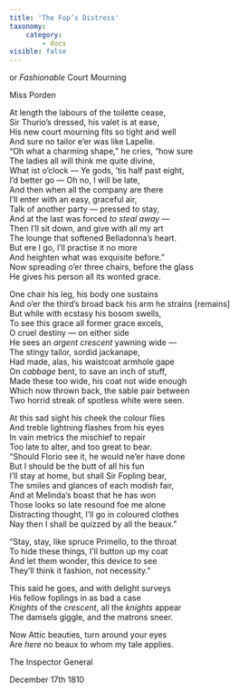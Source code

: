 ```yaml
---
title: 'The Fop’s Distress'
taxonomy:
    category:
        - docs
visible: false
---
```


<span class="title">or *Fashionable* Court Mourning </span>

<div class="author">Miss Porden</div> 
  
At length the labours of the toilette cease,  
Sir Thurio’s dressed, his valet is at ease,  
His new court mourning fits so tight and well  
And sure no tailor e’er was like Lapelle.  
 “Oh what a charming shape,” he cries, “how sure  
The ladies all will think me quite divine,  
What ist o’clock — Ye gods, ’tis half past eight,  
I’d better go — Oh no, I will be late,  
And then when all the company are there  
I’ll enter with an easy, graceful air,  
Talk of another party — pressed to stay,  
And at the last was forced *to steal away* —  
Then I’ll sit down, and give with all my art  
The lounge that softened Belladonna’s heart.  
But ere I go, I’ll practise it no more  
And heighten what was exquisite before.”  
 Now spreading o’er three chairs, before the glass  
He gives his person all its wonted grace.  
  
One chair his leg, his body one sustains  
And o’er the third’s broad back his arm he strains [remains]  
But while with ecstasy his bosom swells,  
To see this grace all former grace excels,  
O cruel destiny — on either side  
He sees an *argent crescent* yawning wide —  
The stingy tailor, sordid jackanape,  
Had made, alas, his waistcoat armhole gape  
On *cabbage* bent, to save an inch of stuff,  
Made these too wide, his coat not wide enough  
Which now thrown back, the sable pair between  
Two horrid streak of spotless white were seen.  
  
At this sad sight his cheek the colour flies  
And treble lightning flashes from his eyes  
In vain metrics the mischief to repair  
Too late to alter, and too great to bear.  
“Should Florio see it, he would ne’er have done  
But I should be the butt of all his fun  
I’ll stay at home, but shall Sir Fopling bear,  
The smiles and glances of each modish fair,  
And at Melinda’s boast that he has won  
Those looks so late resound foe me alone  
Distracting thought, I’ll go in coloured clothes  
Nay then I shall be quizzed by all the beaux.”  
  
“Stay, stay, like spruce Primello, to the throat  
To hide these things, I’ll button up my coat  
And let them wonder, this device to see  
They’ll think it fashion, not necessity.”  
  
This said he goes, and with delight surveys  
His fellow foplings in as bad a case  
*Knights* of the *crescent*, all the *knights* appear  
The damsels giggle, and the matrons sneer.  
  
Now Attic beauties, turn around your eyes  
Are *here* no beaux to whom my tale applies.  
  
The Inspector General  
  
December 17th 1810